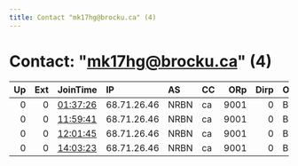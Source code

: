 ```yaml
---
title: Contact "mk17hg@brocku.ca" (4)
---
```


# Contact: "mk17hg@brocku.ca" (4)

|   Up |   Ext | JoinTime                                                                                              | IP          | AS   | CC   |   ORp |   Dirp | OS   | Version   | Nickname   |   eFamMembers |
|-----:|------:|:------------------------------------------------------------------------------------------------------|:------------|:-----|:-----|------:|-------:|:-----|:----------|:-----------|--------------:|
|    0 |     0 | [01:37:26](https://nusenu.github.io/OrNetStats/w/relay/F7BC019945FABCACF08F524ED1D13CC08ABB01E4.html) | 68.71.26.46 | NRBN | ca   |  9001 |      0 | BSD  | 0.4.6.8   | vaseline   |             1 |
|    0 |     0 | [11:59:41](https://nusenu.github.io/OrNetStats/w/relay/E625062152534BF1A436685558BA9809A29E7F3F.html) | 68.71.26.46 | NRBN | ca   |  9001 |      0 | BSD  | 0.4.6.8   | vaseline   |             1 |
|    0 |     0 | [12:01:45](https://nusenu.github.io/OrNetStats/w/relay/67D6B996CDE4CB3EAABE78FA647290FADB5E6A02.html) | 68.71.26.46 | NRBN | ca   |  9001 |      0 | BSD  | 0.4.6.8   | vaseline   |             1 |
|    0 |     0 | [14:03:23](https://nusenu.github.io/OrNetStats/w/relay/736F3175C194D54160F9F0A5603C1CD88AD64E4B.html) | 68.71.26.46 | NRBN | ca   |  9001 |      0 | BSD  | 0.4.6.8   | vaseline   |             1 |
